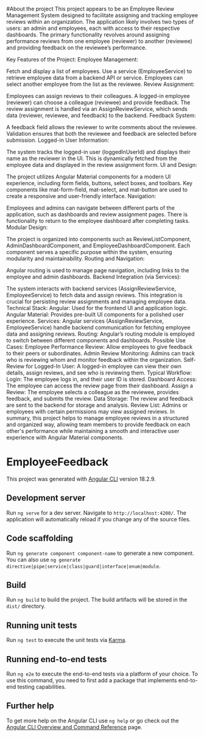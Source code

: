 #About the project
This project appears to be an Employee Review Management System designed to facilitate assigning and tracking employee reviews within an organization. The application likely involves two types of users: an admin and employees, each with access to their respective dashboards. The primary functionality revolves around assigning performance reviews from one employee (reviewer) to another (reviewee) and providing feedback on the reviewee’s performance.

Key Features of the Project:
Employee Management:

Fetch and display a list of employees.
Use a service (EmployeeService) to retrieve employee data from a backend API or service.
Employees can select another employee from the list as the reviewee.
Review Assignment:

Employees can assign reviews to their colleagues.
A logged-in employee (reviewer) can choose a colleague (reviewee) and provide feedback.
The review assignment is handled via an AssignReviewService, which sends data (reviewer, reviewee, and feedback) to the backend.
Feedback System:

A feedback field allows the reviewer to write comments about the reviewee.
Validation ensures that both the reviewee and feedback are selected before submission.
Logged-in User Information:

The system tracks the logged-in user (loggedInUserId) and displays their name as the reviewer in the UI.
This is dynamically fetched from the employee data and displayed in the review assignment form.
UI and Design:

The project utilizes Angular Material components for a modern UI experience, including form fields, buttons, select boxes, and toolbars.
Key components like mat-form-field, mat-select, and mat-button are used to create a responsive and user-friendly interface.
Navigation:

Employees and admins can navigate between different parts of the application, such as dashboards and review assignment pages.
There is functionality to return to the employee dashboard after completing tasks.
Modular Design:

The project is organized into components such as ReviewListComponent, AdminDashboardComponent, and EmployeeDashboardComponent.
Each component serves a specific purpose within the system, ensuring modularity and maintainability.
Routing and Navigation:

Angular routing is used to manage page navigation, including links to the employee and admin dashboards.
Backend Integration (via Services):

The system interacts with backend services (AssignReviewService, EmployeeService) to fetch data and assign reviews.
This integration is crucial for persisting review assignments and managing employee data.
Technical Stack:
Angular: Used for the frontend UI and application logic.
Angular Material: Provides pre-built UI components for a polished user experience.
Services: Angular services (AssignReviewService, EmployeeService) handle backend communication for fetching employee data and assigning reviews.
Routing: Angular’s routing module is employed to switch between different components and dashboards.
Possible Use Cases:
Employee Performance Review: Allow employees to give feedback to their peers or subordinates.
Admin Review Monitoring: Admins can track who is reviewing whom and monitor feedback within the organization.
Self-Review for Logged-In User: A logged-in employee can view their own details, assign reviews, and see who is reviewing them.
Typical Workflow:
Login: The employee logs in, and their user ID is stored.
Dashboard Access: The employee can access the review page from their dashboard.
Assign a Review: The employee selects a colleague as the reviewee, provides feedback, and submits the review.
Data Storage: The review and feedback are sent to the backend for storage and analysis.
Review List: Admins or employees with certain permissions may view assigned reviews.
In summary, this project helps to manage employee reviews in a structured and organized way, allowing team members to provide feedback on each other's performance while maintaining a smooth and interactive user experience with Angular Material components.


# EmployeeFeedback

This project was generated with [Angular CLI](https://github.com/angular/angular-cli) version 18.2.9.

## Development server

Run `ng serve` for a dev server. Navigate to `http://localhost:4200/`. The application will automatically reload if you change any of the source files.

## Code scaffolding

Run `ng generate component component-name` to generate a new component. You can also use `ng generate directive|pipe|service|class|guard|interface|enum|module`.

## Build

Run `ng build` to build the project. The build artifacts will be stored in the `dist/` directory.

## Running unit tests

Run `ng test` to execute the unit tests via [Karma](https://karma-runner.github.io).

## Running end-to-end tests

Run `ng e2e` to execute the end-to-end tests via a platform of your choice. To use this command, you need to first add a package that implements end-to-end testing capabilities.

## Further help

To get more help on the Angular CLI use `ng help` or go check out the [Angular CLI Overview and Command Reference](https://angular.dev/tools/cli) page.
